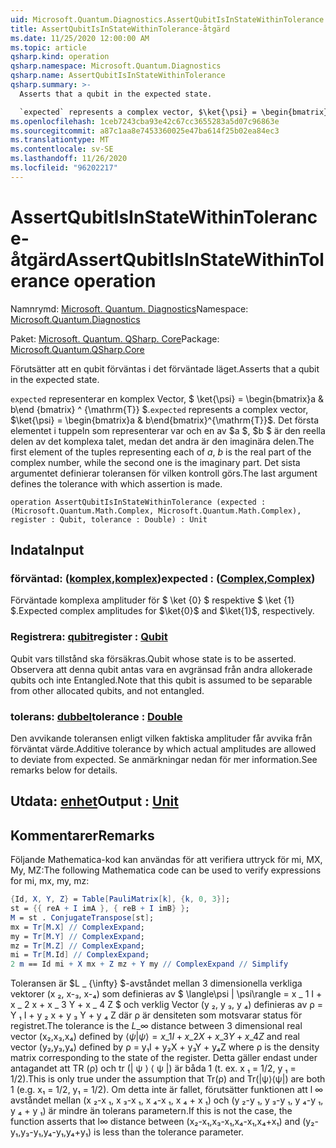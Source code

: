 ```yaml
---
uid: Microsoft.Quantum.Diagnostics.AssertQubitIsInStateWithinTolerance
title: AssertQubitIsInStateWithinTolerance-åtgärd
ms.date: 11/25/2020 12:00:00 AM
ms.topic: article
qsharp.kind: operation
qsharp.namespace: Microsoft.Quantum.Diagnostics
qsharp.name: AssertQubitIsInStateWithinTolerance
qsharp.summary: >-
  Asserts that a qubit in the expected state.

  `expected` represents a complex vector, $\ket{\psi} = \begin{bmatrix}a & b\end{bmatrix}^{\mathrm{T}}$. The first element of the tuples representing each of $a$, $b$ is the real part of the complex number, while the second one is the imaginary part. The last argument defines the tolerance with which assertion is made.
ms.openlocfilehash: 1ceb7243cba93e42c67cc3655283a5d07c96863e
ms.sourcegitcommit: a87c1aa8e7453360025e47ba614f25b02ea84ec3
ms.translationtype: MT
ms.contentlocale: sv-SE
ms.lasthandoff: 11/26/2020
ms.locfileid: "96202217"
---
```

# <a name="assertqubitisinstatewithintolerance-operation"></a><span data-ttu-id="d66c3-102">AssertQubitIsInStateWithinTolerance-åtgärd</span><span class="sxs-lookup"><span data-stu-id="d66c3-102">AssertQubitIsInStateWithinTolerance operation</span></span>

<span data-ttu-id="d66c3-103">Namnrymd: [Microsoft. Quantum. Diagnostics](xref:Microsoft.Quantum.Diagnostics)</span><span class="sxs-lookup"><span data-stu-id="d66c3-103">Namespace: [Microsoft.Quantum.Diagnostics](xref:Microsoft.Quantum.Diagnostics)</span></span>

<span data-ttu-id="d66c3-104">Paket: [Microsoft. Quantum. QSharp. Core](https://nuget.org/packages/Microsoft.Quantum.QSharp.Core)</span><span class="sxs-lookup"><span data-stu-id="d66c3-104">Package: [Microsoft.Quantum.QSharp.Core](https://nuget.org/packages/Microsoft.Quantum.QSharp.Core)</span></span>


<span data-ttu-id="d66c3-105">Förutsätter att en qubit förväntas i det förväntade läget.</span><span class="sxs-lookup"><span data-stu-id="d66c3-105">Asserts that a qubit in the expected state.</span></span>

<span data-ttu-id="d66c3-106">`expected` representerar en komplex Vector, $ \ket{\psi} = \begin{bmatrix}a & b\end {bmatrix} ^ {\mathrm{T}} $.</span><span class="sxs-lookup"><span data-stu-id="d66c3-106">`expected` represents a complex vector, $\ket{\psi} = \begin{bmatrix}a & b\end{bmatrix}^{\mathrm{T}}$.</span></span>
<span data-ttu-id="d66c3-107">Det första elementet i tuppeln som representerar var och en av $a $, $b $ är den reella delen av det komplexa talet, medan det andra är den imaginära delen.</span><span class="sxs-lookup"><span data-stu-id="d66c3-107">The first element of the tuples representing each of $a$, $b$ is the real part of the complex number, while the second one is the imaginary part.</span></span>
<span data-ttu-id="d66c3-108">Det sista argumentet definierar toleransen för vilken kontroll görs.</span><span class="sxs-lookup"><span data-stu-id="d66c3-108">The last argument defines the tolerance with which assertion is made.</span></span>

```qsharp
operation AssertQubitIsInStateWithinTolerance (expected : (Microsoft.Quantum.Math.Complex, Microsoft.Quantum.Math.Complex), register : Qubit, tolerance : Double) : Unit
```


## <a name="input"></a><span data-ttu-id="d66c3-109">Indata</span><span class="sxs-lookup"><span data-stu-id="d66c3-109">Input</span></span>

### <a name="expected--complexcomplex"></a><span data-ttu-id="d66c3-110">förväntad: ([komplex](xref:Microsoft.Quantum.Math.Complex),[komplex](xref:Microsoft.Quantum.Math.Complex))</span><span class="sxs-lookup"><span data-stu-id="d66c3-110">expected : ([Complex](xref:Microsoft.Quantum.Math.Complex),[Complex](xref:Microsoft.Quantum.Math.Complex))</span></span>

<span data-ttu-id="d66c3-111">Förväntade komplexa amplituder för $ \ket {0} $ respektive $ \ket {1} $.</span><span class="sxs-lookup"><span data-stu-id="d66c3-111">Expected complex amplitudes for $\ket{0}$ and $\ket{1}$, respectively.</span></span>


### <a name="register--qubit"></a><span data-ttu-id="d66c3-112">Registrera: [qubit](xref:microsoft.quantum.lang-ref.qubit)</span><span class="sxs-lookup"><span data-stu-id="d66c3-112">register : [Qubit](xref:microsoft.quantum.lang-ref.qubit)</span></span>

<span data-ttu-id="d66c3-113">Qubit vars tillstånd ska försäkras.</span><span class="sxs-lookup"><span data-stu-id="d66c3-113">Qubit whose state is to be asserted.</span></span> <span data-ttu-id="d66c3-114">Observera att denna qubit antas vara en avgränsad från andra allokerade qubits och inte Entangled.</span><span class="sxs-lookup"><span data-stu-id="d66c3-114">Note that this qubit is assumed to be separable from other allocated qubits, and not entangled.</span></span>


### <a name="tolerance--double"></a><span data-ttu-id="d66c3-115">tolerans: [dubbel](xref:microsoft.quantum.lang-ref.double)</span><span class="sxs-lookup"><span data-stu-id="d66c3-115">tolerance : [Double](xref:microsoft.quantum.lang-ref.double)</span></span>

<span data-ttu-id="d66c3-116">Den avvikande toleransen enligt vilken faktiska amplituder får avvika från förväntat värde.</span><span class="sxs-lookup"><span data-stu-id="d66c3-116">Additive tolerance by which actual amplitudes are allowed to deviate from expected.</span></span>
<span data-ttu-id="d66c3-117">Se anmärkningar nedan för mer information.</span><span class="sxs-lookup"><span data-stu-id="d66c3-117">See remarks below for details.</span></span>



## <a name="output--unit"></a><span data-ttu-id="d66c3-118">Utdata: [enhet](xref:microsoft.quantum.lang-ref.unit)</span><span class="sxs-lookup"><span data-stu-id="d66c3-118">Output : [Unit](xref:microsoft.quantum.lang-ref.unit)</span></span>



## <a name="remarks"></a><span data-ttu-id="d66c3-119">Kommentarer</span><span class="sxs-lookup"><span data-stu-id="d66c3-119">Remarks</span></span>

<span data-ttu-id="d66c3-120">Följande Mathematica-kod kan användas för att verifiera uttryck för mi, MX, My, MZ:</span><span class="sxs-lookup"><span data-stu-id="d66c3-120">The following Mathematica code can be used to verify expressions for mi, mx, my, mz:</span></span>

```mathematica
{Id, X, Y, Z} = Table[PauliMatrix[k], {k, 0, 3}];
st = {{ reA + I imA }, { reB + I imB} };
M = st . ConjugateTranspose[st];
mx = Tr[M.X] // ComplexExpand;
my = Tr[M.Y] // ComplexExpand;
mz = Tr[M.Z] // ComplexExpand;
mi = Tr[M.Id] // ComplexExpand;
2 m == Id mi + X mx + Z mz + Y my // ComplexExpand // Simplify
```

<span data-ttu-id="d66c3-121">Toleransen är $L \_ {\infty} $-avståndet mellan 3 dimensionella verkliga vektorer (x ₂, x-₃, x-₄) som definieras av $ \langle\psi | \psi\rangle = x \_ 1 I + x \_ 2 x + x \_ 3 Y + x \_ 4 Z $ och verklig Vector (y ₂, y ₃, y ₄) definieras av ρ = Y ₁ I + y ₂ x + y ₃ Y + y ₄ Z där ρ är densiteten som motsvarar status för registret.</span><span class="sxs-lookup"><span data-stu-id="d66c3-121">The tolerance is the $L\_{\infty}$ distance between 3 dimensional real vector (x₂,x₃,x₄) defined by $\langle\psi|\psi\rangle = x\_1 I + x\_2 X + x\_3 Y + x\_4 Z$ and real vector (y₂,y₃,y₄) defined by ρ = y₁I + y₂X + y₃Y + y₄Z where ρ is the density matrix corresponding to the state of the register.</span></span>
<span data-ttu-id="d66c3-122">Detta gäller endast under antagandet att TR (ρ) och tr (| ψ ⟩ ⟨ ψ |) är båda 1 (t. ex. x ₁ = 1/2, y ₁ = 1/2).</span><span class="sxs-lookup"><span data-stu-id="d66c3-122">This is only true under the assumption that Tr(ρ) and Tr(|ψ⟩⟨ψ|) are both 1 (e.g. x₁ = 1/2, y₁ = 1/2).</span></span>
<span data-ttu-id="d66c3-123">Om detta inte är fallet, förutsätter funktionen att l ∞ avståndet mellan (x ₂-x ₁, x ₃-x ₁, x ₄-x ₁, x ₄ + x ₁) och (y ₂-y ₁, y ₃-y ₁, y ₄-y ₁, y ₄ + y ₁) är mindre än tolerans parametern.</span><span class="sxs-lookup"><span data-stu-id="d66c3-123">If this is not the case, the function asserts that l∞ distance between (x₂-x₁,x₃-x₁,x₄-x₁,x₄+x₁) and (y₂-y₁,y₃-y₁,y₄-y₁,y₄+y₁) is less than the tolerance parameter.</span></span>